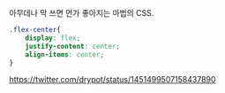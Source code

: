 아무데나 막 쓰면 먼가 좋아지는 마법의 CSS.

```CSS
.flex-center{
    display: flex;
    justify-content: center;
    align-items: center;
}
```

https://twitter.com/drypot/status/1451499507158437890

